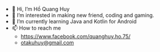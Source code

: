 - 👋 Hi, I’m Hồ Quang Huy
- 👀 I’m interested in making new friend, coding and gaming.
- 🌱 I’m currently learning Java and Kotlin for Android
- 📫 How to reach me
  - https://www.facebook.com/quanghuy.ho.75/
  - otakuhuy@gmail.com

<!---
OtakuHuy/OtakuHuy is a ✨ special ✨ repository because its `README.md` (this file) appears on your GitHub profile.
You can click the Preview link to take a look at your changes.
--->
